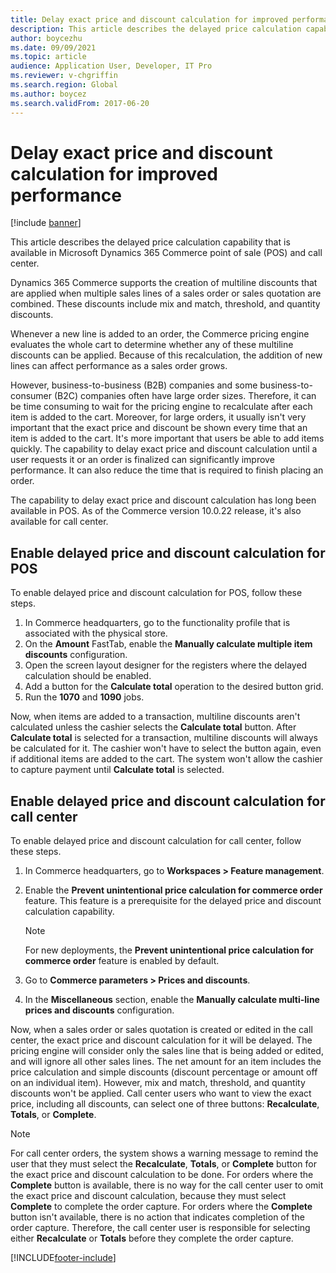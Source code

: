 ```yaml
---
title: Delay exact price and discount calculation for improved performance
description: This article describes the delayed price calculation capability that is available in Microsoft Dynamics 365 Commerce point of sale (POS) and call center.
author: boycezhu
ms.date: 09/09/2021
ms.topic: article
audience: Application User, Developer, IT Pro
ms.reviewer: v-chgriffin
ms.search.region: Global
ms.author: boycez
ms.search.validFrom: 2017-06-20
---
```


# Delay exact price and discount calculation for improved performance

[!include [banner](includes/banner.md)]

This article describes the delayed price calculation capability that is available in Microsoft Dynamics 365 Commerce point of sale (POS) and call center.

Dynamics 365 Commerce supports the creation of multiline discounts that are applied when multiple sales lines of a sales order or sales quotation are combined. These discounts include mix and match, threshold, and quantity discounts.

Whenever a new line is added to an order, the Commerce pricing engine evaluates the whole cart to determine whether any of these multiline discounts can be applied. Because of this recalculation, the addition of new lines can affect performance as a sales order grows.

However, business-to-business (B2B) companies and some business-to-consumer (B2C) companies often have large order sizes. Therefore, it can be time consuming to wait for the pricing engine to recalculate after each item is added to the cart. Moreover, for large orders, it usually isn't very important that the exact price and discount be shown every time that an item is added to the cart. It's more important that users be able to add items quickly. The capability to delay exact price and discount calculation until a user requests it or an order is finalized can significantly improve performance. It can also reduce the time that is required to finish placing an order.

The capability to delay exact price and discount calculation has long been available in POS. As of the Commerce version 10.0.22 release, it's also available for call center.

## Enable delayed price and discount calculation for POS

To enable delayed price and discount calculation for POS, follow these steps.

1. In Commerce headquarters, go to the functionality profile that is associated with the physical store.
1. On the **Amount** FastTab, enable the **Manually calculate multiple item discounts** configuration.
1. Open the screen layout designer for the registers where the delayed calculation should be enabled.
1. Add a button for the **Calculate total** operation to the desired button grid.
1. Run the **1070** and **1090** jobs.

Now, when items are added to a transaction, multiline discounts aren't calculated unless the cashier selects the **Calculate total** button. After **Calculate total** is selected for a transaction, multiline discounts will always be calculated for it. The cashier won't have to select the button again, even if additional items are added to the cart. The system won't allow the cashier to capture payment until **Calculate total** is selected.

## Enable delayed price and discount calculation for call center

To enable delayed price and discount calculation for call center, follow these steps.

1. In Commerce headquarters, go to **Workspaces \> Feature management**.
1. Enable the **Prevent unintentional price calculation for commerce order** feature. This feature is a prerequisite for the delayed price and discount calculation capability.

    > [!NOTE]
    > For new deployments, the **Prevent unintentional price calculation for commerce order** feature is enabled by default.

1. Go to **Commerce parameters \> Prices and discounts**.
1. In the **Miscellaneous** section, enable the **Manually calculate multi-line prices and discounts** configuration.

Now, when a sales order or sales quotation is created or edited in the call center, the exact price and discount calculation for it will be delayed. The pricing engine will consider only the sales line that is being added or edited, and will ignore all other sales lines. The net amount for an item includes the price calculation and simple discounts (discount percentage or amount off on an individual item). However, mix and match, threshold, and quantity discounts won't be applied. Call center users who want to view the exact price, including all discounts, can select one of three buttons: **Recalculate**, **Totals**, or **Complete**.

> [!NOTE]
> For call center orders, the system shows a warning message to remind the user that they must select the **Recalculate**, **Totals**, or **Complete** button for the exact price and discount calculation to be done. For orders where the **Complete** button is available, there is no way for the call center user to omit the exact price and discount calculation, because they must select **Complete** to complete the order capture. For orders where the **Complete** button isn't available, there is no action that indicates completion of the order capture. Therefore, the call center user is responsible for selecting either **Recalculate** or **Totals** before they complete the order capture.

[!INCLUDE[footer-include](../includes/footer-banner.md)]
